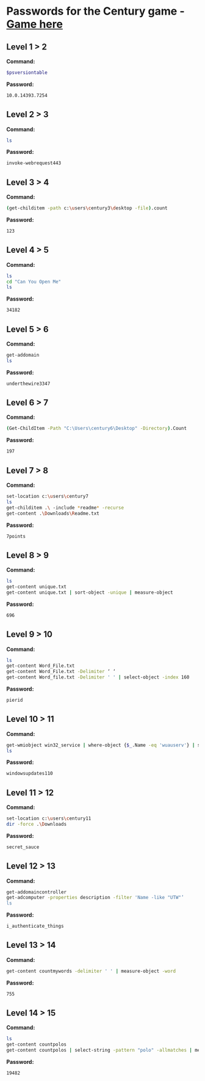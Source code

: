 # Passwords for the Century game - [Game here](https://underthewire.tech/century)
## Level 1 > 2
**Command:**

```sh
$psversiontable
```

**Password:**

```sh
10.0.14393.7254
```

## Level 2 > 3
**Command:**

```sh
ls
```

**Password:**

```sh
invoke-webrequest443
```
## Level 3 > 4
**Command:**

```sh
(get-childitem -path c:\users\century3\desktop -file).count
```

**Password:**

```sh
123
```

## Level 4 > 5
**Command:**

```sh
ls
cd "Can You Open Me"
ls
```

**Password:**

```sh
34182
```

## Level 5 > 6
**Command:**

```sh
get-addomain
ls
```

**Password:**

```sh
underthewire3347
```

## Level 6 > 7
**Command:**

```sh
(Get-ChildItem -Path "C:\Users\century6\Desktop" -Directory).Count
```

**Password:**

```sh
197
```
## Level 7 > 8
**Command:**

```sh
set-location c:\users\century7
ls
get-childitem .\ -include *readme* -recurse
get-content .\Downloads\Readme.txt
```

**Password:**

```sh
7points
```

## Level 8 > 9
**Command:**

```sh
ls
get-content unique.txt
get-content unique.txt | sort-object -unique | measure-object
```

**Password:**

```sh
696
```

## Level 9 > 10
**Command:**

```sh
ls
get-content Word_File.txt
get-content Word_File.txt -Delimiter ‘ ‘
get-content Word_file.txt -Delimiter ' ' | select-object -index 160
```

**Password:**

```sh
pierid
```

## Level 10 > 11
**Command:**

```sh
get-wmiobject win32_service | where-object {$_.Name -eq 'wuauserv'} | select-object description
ls
```

**Password:**

```sh
windowsupdates110
```
## Level 11 > 12
**Command:**

```sh
set-location c:\users\century11
dir -force .\Downloads 
```

**Password:**

```sh
secret_sauce
```

## Level 12 > 13
**Command:**

```sh
get-addomaincontroller
get-adcomputer -properties description -filter 'Name -like "UTW"’
ls 
```

**Password:**

```sh
i_authenticate_things 
```

## Level 13 > 14
**Command:**

```sh
get-content countmywords -delimiter ' ' | measure-object -word
```

**Password:**

```sh
755
```

## Level 14 > 15
**Command:**

```sh
ls
get-content countpolos
get-content countpolos | select-string -pattern "polo" -allmatches | measure-object -word
```

**Password:**

```sh
19482
```
